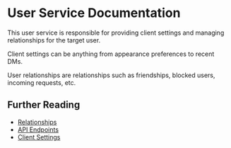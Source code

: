 # User Service Documentation

This user service is responsible for providing client settings and managing relationships for the target user.

Client settings can be anything from appearance preferences to recent DMs.

User relationships are relationships such as friendships, blocked users, incoming requests, etc.

## Further Reading
 - [Relationships](./relationships.md)
 - [API Endpoints](./endpoints.md)
 - [Client Settings](./client-settings.md)